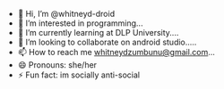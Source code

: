 - 👋 Hi, I’m @whitneyd-droid
- 👀 I’m interested in programming...
- 🌱 I’m currently learning at DLP University....
- 💞️ I’m looking to collaborate on android studio.....
- 📫 How to reach me whitneydzumbunu@gmail.com...
- 😄 Pronouns: she/her
- ⚡ Fun fact: im socially anti-social

<!---
whitneyd-droid/whitneyd-droid is a ✨ special ✨ repository because its `README.md` (this file) appears on your GitHub profile.
You can click the Preview link to take a look at your changes.
--->
